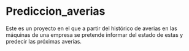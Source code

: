 # Prediccion_averias
Este es un proyecto en el que a partir del histórico de averias en las máquinas de una empresa se pretende informar del estado de estas y predecir las próximas averías.

